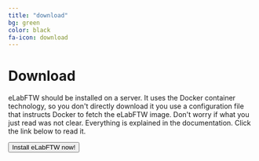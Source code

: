 ```yaml
---
title: "download"
bg: green
color: black
fa-icon: download
---
```


# Download

eLabFTW should be installed on a server. It uses the Docker container technology, so you don't directly download it you use a configuration file that instructs Docker to fetch the eLabFTW image. Don't worry if what you just read was not clear. Everything is explained in the documentation. Click the link below to read it.

<div class='center'><a href='https://elabftw.readthedocs.io'><button class='button'>Install eLabFTW now!</button></a></div>
